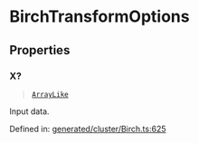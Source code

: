 # BirchTransformOptions

## Properties

### X?

> [`ArrayLike`](../types/ArrayLike.md)

Input data.

Defined in:  [generated/cluster/Birch.ts:625](https://github.com/transitive-bullshit/scikit-learn-ts/blob/b59c1ff/packages/sklearn/src/generated/cluster/Birch.ts#L625)
